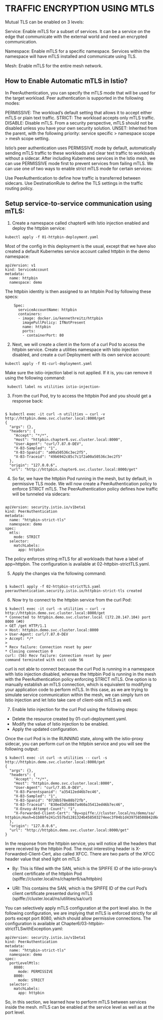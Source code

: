 # TRAFFIC ENCRYPTION USING MTLS 

Mutual TLS can be enabled on 3 levels:

Service: Enable mTLS for a subset of services. It can be a service on the edge that communicate with the external world and need an encrypted communication.

Namespace: Enable mTLS for a specific namespace. Services within the namespace will have mTLS installed and communicate using TLS.

Mesh: Enable mTLS for the entire mesh network.

## How to Enable Automatic mTLS in Istio?

In PeerAuthentication, you can specify the mTLS mode that will be used for the target workload. Peer authentication is supported in the following modes:

PERMISSIVE: The workload’s default setting that allows it to accept either mTLS or plain text traffic.
STRICT: The workload accepts only mTLS traffic.
DISABLE: Disable mTLS. From a security perspective, mTLS should not be disabled unless you have your own security solution.
UNSET: Inherited from the parent, with the following priority: service specific > namespace scope > mesh scope setting.

Istio’s peer authentication uses PERMISSIVE mode by default, automatically sending mTLS traffic to these workloads and clear text traffic to workloads without a sidecar. After including Kubernetes services in the Istio mesh, we can use PERMISSIVE mode first to prevent services from failing mTLS. We can use one of two ways to enable strict mTLS mode for certain services:

Use PeerAuthentication to define how traffic is transferred between sidecars.
Use DestinationRule to define the TLS settings in the traffic routing policy.

## Setup service-to-service communication using mTLS:

1. Create a namespace called chapter6 with Istio injection enabled and deploy the httpbin service:

```
kubectl apply -f 01-httpbin-deployment.yaml

```

Most of the config in this deployment is the usual, except that we have also created a default Kubernetes service account called httpbin in the demo namespace:

```
apiVersion: v1
kind: ServiceAccount
metadata:
  name: httpbin
  namespace: demo
```

The httpbin identity is then assigned to an httpbin Pod by following these specs:

```
	Spec:
      serviceAccountName: httpbin
      containers:
      - image: docker.io/kennethreitz/httpbin
        imagePullPolicy: IfNotPresent
        name: httpbin
        ports:
        - containerPort: 80

```

2. Next, we will create a client in the form of a curl Pod to access the httpbin service. Create a utilities namespace with Istio injection disabled, and create a curl Deployment with its own service account:

```
kubectl apply -f 01-curl-deployment.yaml

```
Make sure the istio-injection label is not applied. If it is, you can remove it using the following command:

```
 kubectl label ns utilities istio-injection-

```

3. From the curl Pod, try to access the httpbin Pod and you should get a response back:

```

$ kubectl exec -it curl -n utilities – curl -v http://httpbin.demo.svc.cluster.local:8000/get
{
  "args": {},
  "headers": {
    "Accept": "*/*",
    "Host": "httpbin.chapter6.svc.cluster.local:8000",
    "User-Agent": "curl/7.87.0-DEV",
    "X-B3-Sampled": "1",
    "X-B3-Spanid": "a00a50536c3ec2f5",
    "X-B3-Traceid": "49b6942c85c7c1f2a00a50536c3ec2f5"
  },
  "origin": "127.0.0.6",
  "url": "http://httpbin.chapter6.svc.cluster.local:8000/get"

```

4. So far, we have the httpbin Pod running in the mesh, but by default, in permissive TLS mode. We will now create a PeerAuthentication policy to enforce STRICT mTLS. The PeerAuthentication policy defines how traffic will be tunneled via sidecars:

```

apiVersion: security.istio.io/v1beta1
kind: PeerAuthentication
metadata:
  name: "httpbin-strict-tls"
  namespace: demo
spec:
  mtls:
    mode: STRICT
  selector:
    matchLabels:
      app: httpbin
```

The policy enforces string mTLS for all workloads that have a label of app=httpbin. The configuration is available at 02-httpbin-strictTLS.yaml.

5. Apply the changes via the following command:

```

$ kubectl apply -f 02-httpbin-strictTLS.yaml
peerauthentication.security.istio.io/httpbin-strict-tls created

```

6. Now try to connect to the httpbin service from the curl Pod:

```
$ kubectl exec -it curl -n utilities – curl -v http://httpbin.demo.svc.cluster.local:8000/get
* Connected to httpbin.demo.svc.cluster.local (172.20.147.104) port 8000 (#0)
> GET /get HTTP/1.1
> Host: httpbin.demo.svc.cluster.local:8000
> User-Agent: curl/7.87.0-DEV
> Accept: */*
>
* Recv failure: Connection reset by peer
* Closing connection 0
curl: (56) Recv failure: Connection reset by peer
command terminated with exit code 56

```

curl is not able to connect because the curl Pod is running in a namespace with Istio injection disabled, whereas the httpbin Pod is running in the mesh with the PeerAuthentication policy enforcing STRICT mTLS. One option is to manually establish an mTLS connection, which is equivalent to modifying your application code to perform mTLS. In this case, as we are trying to simulate service communication within the mesh, we can simply turn on Istio injection and let Istio take care of client-side mTLS as well.

7. Enable Istio injection for the curl Pod using the following steps:

- Delete the resource created by 01-curl-deployment.yaml.
- Modify the value of Istio injection to be enabled.
- Apply the updated configuration.

Once the curl Pod is in the RUNNING state, along with the istio-proxy sidecar, you can perform curl on the httpbin service and you will see the following output:

```
$ kubectl exec -it curl -n utilities -- curl -s http://httpbin.demo.svc.cluster.local:8000/get
{
  "args": {},
  "headers": {
    "Accept": "*/*",
    "Host": "httpbin.demo.svc.cluster.local:8000",
    "User-Agent": "curl/7.85.0-DEV",
    "X-B3-Parentspanid": "a35412ed46b7ec46",
    "X-B3-Sampled": "1",
    "X-B3-Spanid": "0728b578e88b72fb",
    "X-B3-Traceid": "830ed3d5d867a460a35412ed46b7ec46",
    "X-Envoy-Attempt-Count": "1",
    "X-Forwarded-Client-Cert": "By=spiffe://cluster.local/ns/demo/sa/
httpbin;Hash=b1b88fe241c557bd1281324b458503274eec3f04b1d439758508842d6d5b7018;Subject=\"\";URI=spiffe://cluster.local/ns/utilities/sa/curl"
  },
  "origin": "127.0.0.6",
  "url": "http://httpbin.demo.svc.cluster.local:8000/get"
}

```

In the response from the httpbin service, you will notice all the headers that were received by the httpbin Pod. The most interesting header is X-Forwarded-Client-Cert, also called XFCC. There are two parts of the XFCC header value that shed light on mTLS:

- By: This is filled with the SAN, which is the SPIFFE ID of the istio-proxy’s client certificate of the httpbin Pod (spiffe://cluster.local/ns/chapter6/sa/httpbin)

- URI: This contains the SAN, which is the SPIFFE ID of the curl Pod’s client certificate presented during mTLS (spiffe://cluster.local/ns/utilities/sa/curl)

You can selectively apply mTLS configuration at the port level also. In the following configuration, we are implying that mTLS is enforced strictly for all ports except port 8080, which should allow permissive connections. The configuration is available at Chapter6/03-httpbin-strictTLSwithException.yaml:


```
apiVersion: security.istio.io/v1beta1
kind: PeerAuthentication
metadata:
  name: "httpbin-strict-tls"
  namespace: demo
spec:
  portLevelMtls:
    8080:
      mode: PERMISSIVE
    8000:
      mode: STRICT
  selector:
    matchLabels:
      app: httpbin

```

So, in this section, we learned how to perform mTLS between services inside the mesh. mTLS can be enabled at the service level as well as at the port level.



